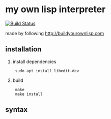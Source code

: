 # my own lisp interpreter

[![Build Status](https://travis-ci.org/lofaldli/lispy.svg?branch=master)](https://travis-ci.org/lofaldli/lispy)

made by following http://buildyourownlisp.com

## installation

1. install dependencies

        sudo apt install libedit-dev

2. build

        make
        make install

## syntax


